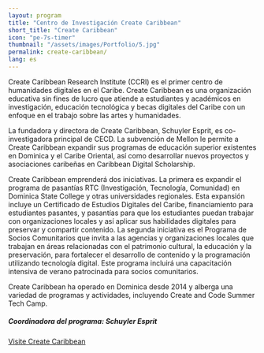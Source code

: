 ```yaml
---
layout: program
title: "Centro de Investigación Create Caribbean"
short_title: "Create Caribbean"
icon: "pe-7s-timer"
thumbnail: "/assets/images/Portfolio/5.jpg"
permalink: create-caribbean/
lang: es
---
```


<div class="portfolio-details">
    <p>Create Caribbean Research Institute (CCRI) es el primer centro de humanidades digitales en el Caribe. Create Caribbean es una organización educativa sin fines de lucro que atiende a estudiantes y académicos en investigación, educación tecnológica y becas digitales del Caribe con un enfoque en el trabajo sobre las artes y humanidades.</p>
    <p>La fundadora y directora de Create Caribbean, Schuyler Esprit, es co-investigadora principal de CECD. La subvención de Mellon le permite a Create Caribbean expandir sus programas de educación superior existentes en Dominica y el Caribe Oriental, así como desarrollar nuevos proyectos y asociaciones caribeñas en Caribbean Digital Scholarship.</p>
    <p>Create Caribbean emprenderá dos iniciativas. La primera es expandir el programa de pasantías RTC (Investigación, Tecnología, Comunidad) en Dominica State College y otras universidades regionales. Esta expansión incluye un Certificado de Estudios Digitales del Caribe, financiamiento para estudiantes pasantes, y pasantías para que los estudiantes puedan trabajar con organizaciones locales y así aplicar sus habilidades digitales para preservar y compartir contenido. La segunda iniciativa es el Programa de Socios Comunitarios que invita a las agencias y organizaciones locales que trabajan en áreas relacionadas con el patrimonio cultural, la educación y la preservación, para fortalecer el desarrollo de contenido y la programación utilizando tecnología digital. Este programa incluirá una capacitación intensiva de verano patrocinada para socios comunitarios.</p>
    <p>Create Caribbean ha operado en Dominica desde 2014 y alberga una variedad de programas y actividades, incluyendo Create and Code Summer Tech Camp.</p>
    <div><h5>Coordinadora del programa: Schuyler Esprit</h5></div>
    <div class="project-demo-btn">
        <a class="btn project-btn" href="http://createcaribbean.org" target="_blank">Visite Create Caribbean</a>
    </div> 
</div>

